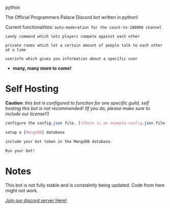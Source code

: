 python


The Official Programmers Palace Discord bot written in python!

Current functionalities:
`auto-moderation for the count-to-100000 channel`

`candy command which lets players compete against each other`

`private rooms which let a certain amount of people talk to each other at a time`

`userinfo which gives you information about a specific user`


- **many, many more to come!**

# Self Hosting
**Caution**: *this bot is configured to function for one specific guild, self hosting this bot is not recommended! (If you do, please make sure to include our license!!)*
```css
configure the config.json file. [(there is an example-config.json file in src/data/)]

setup a [MongoDB] database

include your bot token in the MongoDB database.

Run your bot!
```
# Notes

This bot is not fully stable and is constalntly being updated. Code from here might not work.

[Join our discord server Here!](https://discord.gg/TFrRXdG)

